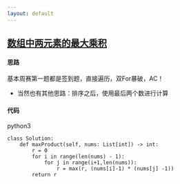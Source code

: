 ```yaml
---
layout: default
---
```


## [数组中两元素的最大乘积](https://leetcode-cn.com/problems/maximum-product-of-two-elements-in-an-array/)

#### 思路
基本周赛第一题都是签到题，直接遍历，双For暴破，AC！
* 当然也有其他思路：排序之后，使用最后两个数进行计算

#### 代码
python3
```
class Solution:
    def maxProduct(self, nums: List[int]) -> int:
        r = 0
        for i in range(len(nums) - 1):
            for j in range(i+1,len(nums)):
                r = max(r, (nums[i]-1) * (nums[j] -1))
        return r
```